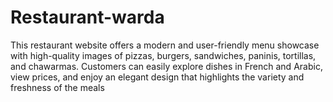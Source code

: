 # Restaurant-warda
This restaurant website offers a modern and user-friendly menu showcase with high-quality images of pizzas, burgers, sandwiches, paninis, tortillas, and chawarmas. Customers can easily explore dishes in French and Arabic, view prices, and enjoy an elegant design that highlights the variety and freshness of the meals
